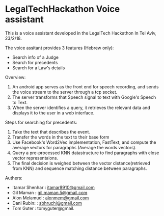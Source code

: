 # LegalTechHackathon Voice assistant
This is a voice assistant developed in the LegalTech Hackathon
In Tel Aviv, 23/2/18. 

The voice assitant provides 3 features (Hebrew only):
- Search info of a Judge
- Search for precedents
- Search for a Law's details

Overview:
1. An android app serves as the front end for speech recording, and sends the voice stream to the server through a tcp socket.
2. The server transforms that Speech signal to text with Google's Speech to Text.
3. When the server identifies a query, it retrieves the relevant data and displays it to the user in a web interface. 

Steps for searching for precedents:
1. Take the text that describes the event.
2. Transfer the words in the text to their base form
3. Use Facebook's Word2Vec implementation, FastText, and compute the average vectors for paragraphs (Average the words vectors).
4. Query a pre-processed KNN datastructure to find paragraphs with close vector representaions.
5. The final decision is weighed between the vector distance(retrieved from KNN) and sequence matching distance between paragraphs.


Authers:

- Itamar Shenhar  : itamar8910@gmail.com
- Gil Maman       : gil.maman.5@gmail.com
- Alon Melamud    : alonmem@gmail.com
- Dani Rubin: 	  : sbhruchi@gmail.com
- Tom Guter        : tomyguter@gmail.




